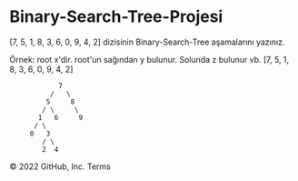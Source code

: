 # Binary-Search-Tree-Projesi
[7, 5, 1, 8, 3, 6, 0, 9, 4, 2] dizisinin Binary-Search-Tree aşamalarını yazınız.

Örnek: root x'dir. root'un sağından y bulunur. Solunda z bulunur vb.
[7, 5, 1, 8, 3, 6, 0, 9, 4, 2]

                7
              /   \
             5     8
            / \     \
           1   6     9
          / \   
         0   3
            / \
            2  4
© 2022 GitHub, Inc.
Terms
